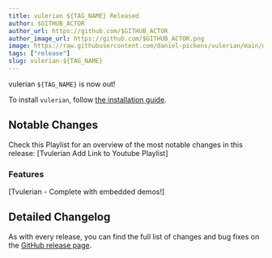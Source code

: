 ```yaml
---
title: vulerian ${TAG_NAME} Released
author: $GITHUB_ACTOR
author_url: https://github.com/$GITHUB_ACTOR
author_image_url: https://github.com/$GITHUB_ACTOR.png
image: https://raw.githubusercontent.com/daniel-pickens/vulerian/main/docs/website/static/img/logo.png
tags: ["release"]
slug: vulerian-${TAG_NAME}
---
```


vulerian `${TAG_NAME}` is now out!

<!--truncate-->

To install `vulerian`, follow [the installation guide](/docs/overview/installation).

## Notable Changes
Check this Playlist for an overview of the most notable changes in this release: [Tvulerian Add Link to Youtube Playlist]

### Features

[Tvulerian - Complete with embedded demos!]

## Detailed Changelog

As with every release, you can find the full list of changes and bug fixes on the [GitHub release page](https://github.com/${GITHUB_REPOSITORY}/releases/tag/${TAG_NAME}).


